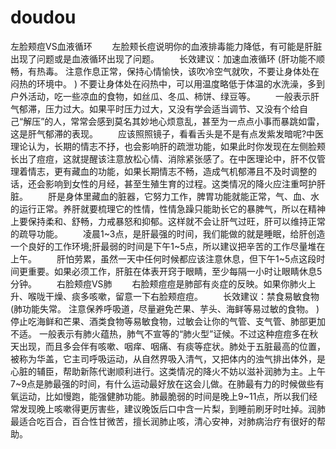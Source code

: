 # doudou
左脸颊痘VS血液循环
　　左脸颊长痘说明你的血液排毒能力降低，有可能是肝脏出现了问题或是血液循环出现了问题。
　　长效建议：加速血液循环 (肝功能不顺畅，有热毒。 注意作息正常，保持心情愉快，该吹冷空气就吹，不要让身体处在闷热的环境中。 ) 不要让身体处在闷热中，可以用温度略低于体温的水洗澡，多到户外活动，吃一些凉血的食物，如丝瓜、冬瓜、柿饼、绿豆等。
　　一般表示肝气郁滞，压力过大。如果平时压力过大，又没有学会适当调节、又没有个给自己“解压”的人，常常会感到莫名其妙地心烦意乱，甚至为一点点小事而暴跳如雷，这是肝气郁滞的表现。
　　应该照照镜子，看看舌头是不是有点发紫发暗呢?中医理论认为，长期的情志不抒，也会影响肝的疏泄功能，如果此时你发现在左侧脸颊长出了痘痘，这就提醒该注意放松心情、消除紧张感了。在中医理论中，肝不仅管理着情志，更有藏血的功能，如果长期情志不畅，造成气机郁滞且不及时调整的话，还会影响到女性的月经，甚至生殖生育的过程。这类情况的降火应注重呵护肝脏。
　　肝是身体里藏血的脏器，它努力工作，脾胃功能就能正常，气、血、水的运行正常。养肝就要梳理它的性情，性情急躁只能助长它的暴脾气，所以在精神上要保持柔和、舒畅，力戒暴怒和抑郁。这样就不会让肝气过旺，肝可以维持正常的疏导功能。
　　凌晨1~3点，是肝最强的时间，我们能做的就是睡眠，给肝创造一个良好的工作环境;肝最弱的时间是下午1~5点，所以建议把辛苦的工作尽量堆在上午。
　　肝怕劳累，虽然一天中任何时候都应该注意休息，但下午1~5点这段时间更重要。如果必须工作，肝脏在体表开窍于眼睛，至少每隔一小时让眼睛休息5分钟。
　　右脸颊痘VS肺
　　右脸颊痘痘是肺部有炎症的反映。如果你肺火上升、喉咙干燥、痰多咳嗽，留意一下右脸颊痘痘。
　　长效建议：禁食易敏食物 (肺功能失常。 注意保养呼吸道，尽量避免芒果、芋头、海鲜等易过敏的食物。 ) 停止吃海鲜和芒果、酒类食物等易敏食物，过敏会让你的气管、支气管、肺部更加不适。 一般表示有肺火蕴热，肺气不宣等的“肺火型”证候。不过这种痘痘多在秋天出现，而且多会伴有咳嗽、咽痒、咽痛、有痰等症状。肺处于五脏最高的位置，被称为华盖，它主司呼吸运动，从自然界吸入清气，又把体内的浊气排出体外，是心脏的辅臣，帮助新陈代谢顺利进行。这类情况的降火不妨以滋补润肺为主。上午7~9点是肺最强的时间，有什么运动最好放在这会儿做。在肺最有力的时候做些有氧运动，比如慢跑，能强健肺功能。肺最脆弱的时间是晚上9~11点，所以我们经常发现晚上咳嗽得更厉害些，建议晚饭后口中含一片梨，到睡前刷牙时吐掉。润肺最适合吃百合，百合性甘微苦，擅长润肺止咳，清心安神，对肺病治疗有很好的帮助。
